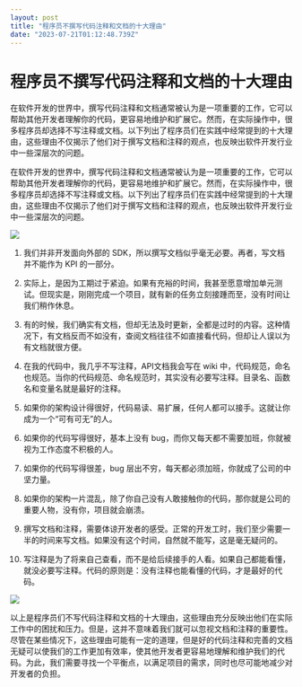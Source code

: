 ```yaml
---
layout: post
title: "程序员不撰写代码注释和文档的十大理由"
date: "2023-07-21T01:12:48.739Z"
---
```

程序员不撰写代码注释和文档的十大理由
==================

在软件开发的世界中，撰写代码注释和文档通常被认为是一项重要的工作，它可以帮助其他开发者理解你的代码，更容易地维护和扩展它。然而，在实际操作中，很多程序员却选择不写注释或文档。以下列出了程序员们在实践中经常提到的十大理由，这些理由不仅揭示了他们对于撰写文档和注释的观点，也反映出软件开发行业中一些深层次的问题。

在软件开发的世界中，撰写代码注释和文档通常被认为是一项重要的工作，它可以帮助其他开发者理解你的代码，更容易地维护和扩展它。然而，在实际操作中，很多程序员却选择不写注释或文档。以下列出了程序员们在实践中经常提到的十大理由，这些理由不仅揭示了他们对于撰写文档和注释的观点，也反映出软件开发行业中一些深层次的问题。

![](https://files.mdnice.com/user/45544/1cdafb6b-2abb-49e6-96db-b18eb8b4a521.png)

1.  我们并非开发面向外部的 SDK，所以撰写文档似乎毫无必要。再者，写文档并不能作为 KPI 的一部分。
    
2.  实际上，是因为工期过于紧迫。如果有充裕的时间，我甚至愿意增加单元测试。但现实是，刚刚完成一个项目，就有新的任务立刻接踵而至，没有时间让我们稍作休息。
    
3.  有的时候，我们确实有文档，但却无法及时更新，全都是过时的内容。这种情况下，有文档反而不如没有，查阅文档往往不如直接看代码，但却让人误以为有文档就很方便。
    
4.  在我的代码中，我几乎不写注释，API文档我会写在 wiki 中，代码规范，命名也规范。当你的代码规范、命名规范时，其实没有必要写注释。目录名、函数名和变量名就是最好的注释。
    
5.  如果你的架构设计得很好，代码易读、易扩展，任何人都可以接手。这就让你成为一个“可有可无”的人。
    
6.  如果你的代码写得很好，基本上没有 bug，而你又每天都不需要加班，你就被视为工作态度不积极的人。
    
7.  如果你的代码写得很差，bug 层出不穷，每天都必须加班，你就成了公司的中坚力量。
    
8.  如果你的架构一片混乱，除了你自己没有人敢接触你的代码，那你就是公司的重要人物，没有你，项目就会崩溃。
    
9.  撰写文档和注释，需要体谅开发者的感受。正常的开发工时，我们至少需要一半的时间来写文档。如果没有这个时间，自然就不能写，这是毫无疑问的。
    
10.  写注释是为了将来自己查看，而不是给后续接手的人看。如果自己都能看懂，就没必要写注释。代码的原则是：没有注释也能看懂的代码，才是最好的代码。
    

![](https://files.mdnice.com/user/45544/1b653bd1-fd40-4543-a344-036d7ac1dad5.png)

以上是程序员们不写代码注释和文档的十大理由，这些理由充分反映出他们在实际工作中的困扰和压力。但是，这并不意味着我们就可以忽视文档和注释的重要性。尽管在某些情况下，这些理由可能有一定的道理，但是好的代码注释和完善的文档无疑可以使我们的工作更加有效率，使其他开发者更容易地理解和维护我们的代码。为此，我们需要寻找一个平衡点，以满足项目的需求，同时也尽可能地减少对开发者的负担。